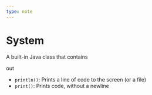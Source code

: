 ```yaml
---
type: note
---
```

# System

A built-in Java class that contains 

out
- `println()`: Prints a line of code to the screen (or a file)
- `print()`: Prints code, without a newline